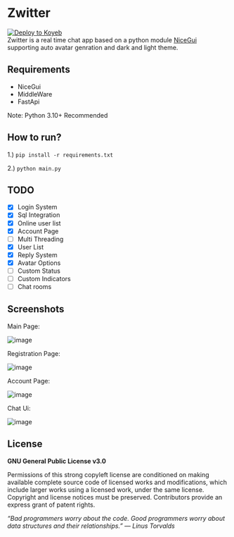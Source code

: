 # Zwitter
<centre>[![Deploy to Koyeb](https://www.koyeb.com/static/images/deploy/button.svg)](https://app.koyeb.com/deploy?name=zwitter&repository=tr1xem%2Fzwitter&branch=main&run_command=python+main.py&privileged=true&instance_type=free&ports=8080%3Bhttp%3B%2F&hc_protocol%5B8080%5D=http&hc_grace_period%5B8080%5D=5&hc_interval%5B8080%5D=30&hc_restart_limit%5B8080%5D=3&hc_timeout%5B8080%5D=20&hc_path%5B8080%5D=%2Fcheck&hc_method%5B8080%5D=get)<br></centre>
Zwitter is a real time chat app based on a python module [NiceGui](https://nicegui.io/) supporting auto avatar genration and dark and light theme. 

## Requirements

- NiceGui
- MiddleWare
- FastApi

Note: Python 3.10+ Recommended

## How to run?
1.) ``` pip install -r requirements.txt ```

2.) ``` python main.py ```


## TODO

- [X] Login System
- [x] Sql Integration
- [X] Online user list
- [X] Account Page
- [ ] Multi Threading
- [X] User List
- [X] Reply System
- [X] Avatar Options
- [ ] Custom Status
- [ ] Custom Indicators
- [ ] Chat rooms

## Screenshots

Main Page:

![image](https://github.com/user-attachments/assets/0ae35e2d-b3cf-4737-8a9e-bba5586d7e13)

Registration Page:

![image](https://github.com/user-attachments/assets/7e109b52-5ab9-4b31-af2b-9e68185c4838)

Account Page:

![image](https://github.com/user-attachments/assets/f22836a3-1037-4e06-aabd-92a4e318433e)

Chat Ui:

![image](https://github.com/user-attachments/assets/d2e30182-a97c-47a6-b362-e6d192145118)

## License

**GNU General Public License v3.0**

Permissions of this strong copyleft license are conditioned on making available complete source code of licensed works and modifications, which include larger works using a licensed work, under the same license. Copyright and license notices must be preserved. Contributors provide an express grant of patent rights.




_“Bad programmers worry about the code. Good programmers worry about data structures and their relationships.”
― Linus Torvalds_
